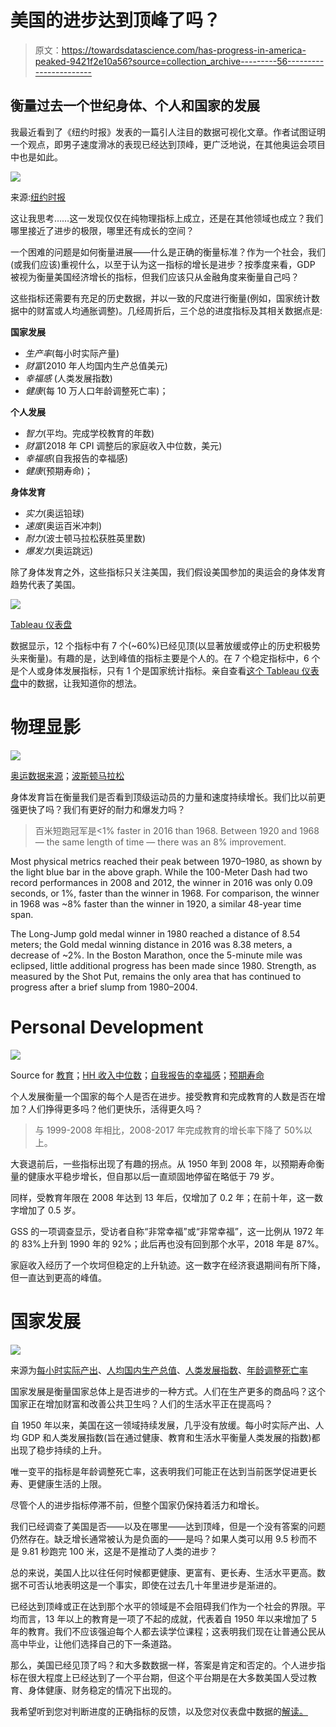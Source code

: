 # 美国的进步达到顶峰了吗？

> 原文：<https://towardsdatascience.com/has-progress-in-america-peaked-9421f2e10a56?source=collection_archive---------56----------------------->

## 衡量过去一个世纪身体、个人和国家的发展

我最近看到了《纽约时报》发表的一篇引人注目的数据可视化文章。作者试图证明一个观点，即男子速度滑冰的表现已经达到顶峰，更广泛地说，在其他奥运会项目中也是如此。

![](img/dd26b2ac6038e2fec7cef5d3051e9e3b.png)

来源:[纽约时报](https://www.nytimes.com/interactive/2018/02/10/opinion/this-is-peak-olympics.html)

这让我思考……这一发现仅仅在纯物理指标上成立，还是在其他领域也成立？我们哪里接近了进步的极限，哪里还有成长的空间？

一个困难的问题是如何衡量进展——什么是正确的衡量标准？作为一个社会，我们(或我们应该)重视什么，以至于认为这一指标的增长是进步？按季度来看，GDP 被视为衡量美国经济增长的指标，但我们应该只从金融角度来衡量自己吗？

这些指标还需要有充足的历史数据，并以一致的尺度进行衡量(例如，国家统计数据中的财富或人均通胀调整)。几经周折后，三个总的进度指标及其相关数据点是:

**国家发展**

*   *生产率*(每小时实际产量)
*   *财富*(2010 年人均国内生产总值美元)
*   *幸福感* (人类发展指数)
*   *健康*(每 10 万人口年龄调整死亡率)；

**个人发展**

*   *智力*(平均。完成学校教育的年数)
*   *财富*(2018 年 CPI 调整后的家庭收入中位数，美元)
*   *幸福感*(自我报告的幸福感)
*   *健康*(预期寿命)；

**身体发育**

*   *实力*(奥运铅球)
*   *速度*(奥运百米冲刺)
*   *耐力*(波士顿马拉松获胜英里数)
*   *爆发力*(奥运跳远)

除了身体发育之外，这些指标只关注美国，我们假设美国参加的奥运会的身体发育趋势代表了美国。

![](img/ef196386f133a41a232c47e452c41499.png)

[Tableau 仪表盘](https://public.tableau.com/profile/jordan8097#!/vizhome/ProgressDashboard/Progress)

数据显示，12 个指标中有 7 个(~60%)已经见顶(以显著放缓或停止的历史积极势头来衡量)。有趣的是，达到峰值的指标主要是个人的。在 7 个稳定指标中，6 个是个人或身体发展指标，只有 1 个是国家统计指标。亲自查看[这个 Tableau 仪表盘](https://public.tableau.com/profile/jordan8097#!/vizhome/ProgressDashboard/Progress)中的数据，让我知道你的想法。

# 物理显影

![](img/58d29bdaadd4564b5c8a63bf924a7b32.png)

[奥运数据来源](https://www.kaggle.com/jayrav13/olympic-track-field-results)；[波斯顿马拉松](https://en.wikipedia.org/wiki/List_of_winners_of_the_Boston_Marathon)

身体发育旨在衡量我们是否看到顶级运动员的力量和速度持续增长。我们比以前更强更快了吗？我们有更好的耐力和爆发力吗？

> 百米短跑冠军是<1% faster in 2016 than 1968\. Between 1920 and 1968 — the same length of time — there was an 8% improvement.

Most physical metrics reached their peak between 1970–1980, as shown by the light blue bar in the above graph. While the 100-Meter Dash had two record performances in 2008 and 2012, the winner in 2016 was only 0.09 seconds, or 1%, faster than the winner in 1968\. For comparison, the winner in 1968 was ~8% faster than the winner in 1920, a similar 48-year time span.

The Long-Jump gold medal winner in 1980 reached a distance of 8.54 meters; the Gold medal winning distance in 2016 was 8.38 meters, a decrease of ~2%. In the Boston Marathon, once the 5-minute mile was eclipsed, little additional progress has been made since 1980\. Strength, as measured by the Shot Put, remains the only area that has continued to progress after a brief slump from 1980–2004.

# Personal Development

![](img/b8c13ae0e8e32e2c96bc6c151609364d.png)

Source for [教育](https://www.census.gov/topics/education/educational-attainment/data.html)；[HH 收入中位数](https://www.census.gov/data/tables/time-series/demo/income-poverty/historical-income-households.html)；[自我报告的幸福感](https://gssdataexplorer.norc.org/trends/Gender%20&%20Marriage?measure=happy)；[预期寿命](https://data.oecd.org/healthstat/life-expectancy-at-birth.htm)

个人发展衡量一个国家的每个人是否在进步。接受教育和完成教育的人数是否在增加？人们挣得更多吗？他们更快乐，活得更久吗？

> 与 1999-2008 年相比，2008-2017 年完成教育的增长率下降了 50%以上。

大衰退前后，一些指标出现了有趣的拐点。从 1950 年到 2008 年，以预期寿命衡量的健康水平稳步增长，但自那以后一直顽固地停留在略低于 79 岁。

同样，受教育年限在 2008 年达到 13 年后，仅增加了 0.2 年；在前十年，这一数字增加了 0.5 岁。

GSS 的一项调查显示，受访者自称“非常幸福”或“非常幸福”，这一比例从 1972 年的 83%上升到 1990 年的 92%；此后再也没有回到那个水平，2018 年是 87%。

家庭收入经历了一个坎坷但稳定的上升轨迹。这一数字在经济衰退期间有所下降，但一直达到更高的峰值。

# 国家发展

![](img/1ba0e9a11a30dcdbaa3c832593e1ac63.png)

来源为[每小时实际产出](https://fred.stlouisfed.org/series/OPHNFB?utm_source=series_page&utm_medium=related_content&utm_term=related_resources&utm_campaign=categories)、[人均国内生产总值](https://fred.stlouisfed.org/series/NYGDPPCAPKDUSA)、[人类发展指数](https://ourworldindata.org/human-development-index)、[年龄调整死亡率](https://www.healthsystemtracker.org/brief/measuring-the-quality-of-healthcare-in-the-u-s/)

国家发展是衡量国家总体上是否进步的一种方式。人们在生产更多的商品吗？这个国家正在增加财富和改善公共卫生吗？人们的生活水平正在提高吗？

自 1950 年以来，美国在这一领域持续发展，几乎没有放缓。每小时实际产出、人均 GDP 和人类发展指数(旨在通过健康、教育和生活水平衡量人类发展的指数)都出现了稳步持续的上升。

唯一变平的指标是年龄调整死亡率，这表明我们可能正在达到当前医学促进更长寿、更健康生活的上限。

尽管个人的进步指标停滞不前，但整个国家仍保持着活力和增长。

我们已经调查了美国是否——以及在哪里——达到顶峰，但是一个没有答案的问题仍然存在。缺乏增长通常被认为是负面的——是吗？如果人类可以用 9.5 秒而不是 9.81 秒跑完 100 米，这是不是推动了人类的进步？

总的来说，美国人比以往任何时候都更健康、更富有、更长寿、生活水平更高。数据不可否认地表明这是一个事实，即使在过去几十年里进步是渐进的。

已经达到顶峰或正在达到那个水平的领域是不会阻碍我们作为一个社会的界限。平均而言，13 年以上的教育是一项了不起的成就，代表着自 1950 年以来增加了 5 年的教育。我们不应该强迫每个人都去读学位课程；这表明我们现在让普通公民从高中毕业，让他们选择自己的下一条道路。

那么，美国已经见顶了吗？和大多数数据一样，答案是肯定和否定的。个人进步指标在很大程度上已经达到了一个平台期，但这个平台期是在大多数美国人受过教育、身体健康、财务稳定的情况下出现的。

我希望听到您对判断进度的正确指标的反馈，以及您对仪表盘中数据的[解读。](https://public.tableau.com/profile/jordan8097#!/vizhome/ProgressDashboard/Progress)